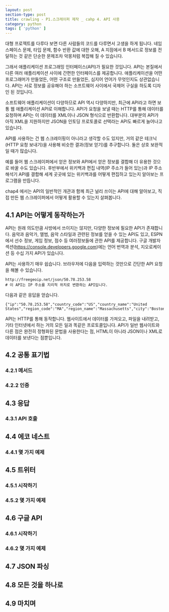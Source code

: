 ```yaml
---
layout: post
section-type: post
title: crawling - P1.스크레이퍼 제작 _ cahp 4. API 사용
category: python
tags: [ 'python' ]
---
```


대형 프로젝트를 다루다 보면 다른 사람들의 코드를 다루면서 고생을 하게 됩니다. 네임스페이스 문제, 타입 문제, 함수 반환 값에 대한 오해, A 지점에서 B 메서드로 정보를 전달하는 것 같은 단순한 문제조차 악몽처럼 복잡해 질 수 있습니다.  

그래서 애플리케이션 프로그래밍 인터페이스(API)가 필요한 것입니다. API는 본질에서 다른 여러 애플리케이션 사이에 간편한 인터페이스를 제공합니다. 애플리케이션을 어떤 프로그래머가 만들었든, 어떤 구조로 만들었든, 심지어 언어가 무엇인지도 상관없습니다. API는 서로 정보를 공유해야 하는 소프트웨어 사이에서 국제어 구실을 하도록 디자인 된 것입니다.  

소프트웨어 애플리케이션이 다양하므로 API 역시 다양하지만, 최근에 API라고 하면 보통 웹 애플리케이션 API로 이해합니다. API가 요청을 보낼 때는 HTTP를 통해 데이터를 요청하며 API는 이 데이터를 XML이나 JSON 형식으로 반환합니다. 대부분의 API가 아직 XML을 지원하지만 JSON을 인토딩 프로토콜로 선택라는 API도 빠르게 늘어나고 있습니다.  

API를 사용하는 건 웹 스크레이핑이 아니라고 생각할 수도 있지만, 거의 같은 테크닉(HTTP 요청 보내기)을 사용해 비슷한 결과(정보 얻기)를 추구합니다. 둘은 상호 보완적일 때가 많습니다.  

예를 들어 웹 스크레이퍼에서 얻은 정보와 API에서 얻은 정보를 결합해 더 유용한 것으로 바꿀 수도 있습니다. 후반부에서 위키백과 편집 내역(IP 주소가 들어 있는)과 IP 주소 해석기 API를 결합해 세계 곳곳에 있는 위키백과를 어떻게 편집하고 있는지 알아보는 프로그램을 만듭니다.  

chap4 에서는 API의 일반적인 개관과 함께 최근 널리 쓰이는 API에 대해 알아보고, 직접 만든 웹 스크레이퍼에서 어떻게 활용할 수 있는지 살펴봅니다.


## 4.1 API는 어떻게 동작하는가

API는 원래 의도만큼 사방에서 쓰이지는 않지만, 다양한 정보에 필요한 API가 존재합니다. 음악과 음악가, 앨범, 음악 스타일과 관련된 정보를 얻을 수 있는 API도 있고, ESPN에서 선수 정보, 게임 정보, 점수 등 여러정보들에 관한 API를 제공합니다. 구글 개발자 섹션(https://console.developers.google.com)에는 언어 번역과 분석, 지오로케이션 등 수십 가지 API가 있습니다.  

API는 사용하기 매우 쉽습니다. 브라우저에 다음을 입력하는 것만으로 간단한 API 요청을 해볼 수 있습니다.

```
http://freegeoip.net/json/50.78.253.58
# 이 API는 IP 주소를 지리적 위치로 변환하는 API입니다.
```
다음과 같은 응답을 얻습니다.

```
{"ip":"50.78.253.58","country_code":"US","country_name":"United States","region_code":"MA","region_name":"Massachusetts","city":"Boston","zip_code":"02116","time_zone":"America/New_York","latitude":42.3496,"longitude":-71.0746,"metro_code":506}
```

API는 HTTP를 통해 동작합니다. 웹사이트에서 데이터를 가져오고, 파일을 내려받고, 기타 인터넷에서 하는 거의 모든 일과 똑같은 프로토콜입니다. API가 일반 웹사이트와 다른 점은 완전히 정형화된 문법을 사용한다는 점, HTML이 아니라 JSON이나 XML로 데이터를 보낸다는 점뿐입니다.

## 4.2 공통 표기법

### 4.2.1 메서드

### 4.2.2 인증

## 4.3 응답

### 4.3.1 API 호출

## 4.4 에코 네스트

### 4.4.1 몇 가지 예제

## 4.5 트위터

### 4.5.1 시작하기

### 4.5.2 몇 가지 예제

## 4.6 구글 API

### 4.6.1 시작하기

### 4.6.2 몇 가지 예제

## 4.7 JSON 파싱

## 4.8 모든 것을 하나로

## 4.9 마치며
